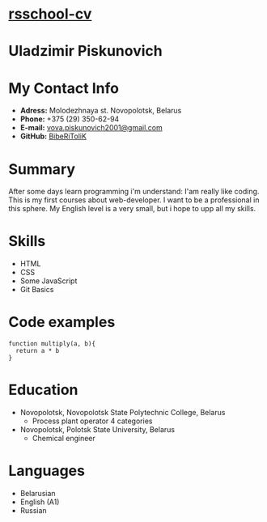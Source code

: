 # [rsschool-cv](https://github.com/BibeRiToliK)
# **Uladzimir Piskunovich**


# My Contact Info
* **Adress:** Molodezhnaya st. Novopolotsk, Belarus
* **Phone:** +375 (29) 350-62-94
* **E-mail:** vova.piskunovich2001@gmail.com
* **GitHub:** [BibeRiToliK](https://github.com/BibeRiToliK)


# Summary
After some days learn programming i'm understand: I'am really like coding. This is my first courses about web-developer. I want to be a professional in this sphere. My English level is a very small, but i hope to upp all my skills.


# Skills
* HTML
* CSS
* Some JavaScript
* Git Basics


# Code examples
```
function multiply(a, b){
  return a * b
}
```

# Education
* Novopolotsk, Novopolotsk State Polytechnic College, Belarus
  * Process plant operator 4 categories
* Novopolotsk, Polotsk State University, Belarus 
  * Сhemical engineer


# Languages
* Belarusian
* English (A1)
* Russian
